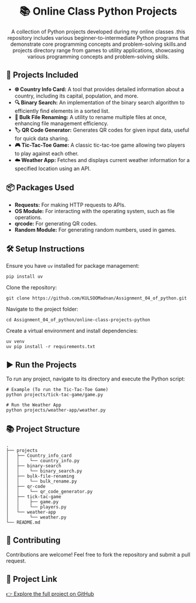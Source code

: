 <h1 align="center">📚 Online Class Python Projects</h1>

<p align="center">
A collection of Python projects developed during my online classes .this repository includes various beginner-to-intermediate Python programs that demonstrate core programming concepts and problem-solving skills.and  projects directory  range from games to utility applications, showcasing various programming concepts and problem-solving skills.
</p>

<h2>📌 Projects Included</h2>

<ul>
  <li><strong>🌐 Country Info Card:</strong> A tool that provides detailed information about a country, including its capital, population, and more.</li>
  <li><strong>🔍 Binary Search:</strong> An implementation of the binary search algorithm to efficiently find elements in a sorted list.</li>
  <li><strong>📝 Bulk File Renaming:</strong> A utility to rename multiple files at once, enhancing file management efficiency.</li>
  <li><strong>🏷️ QR Code Generator:</strong> Generates QR codes for given input data, useful for quick data sharing.</li>
  <li><strong>🎮 Tic-Tac-Toe Game:</strong> A classic tic-tac-toe game allowing two players to play against each other.</li>
  <li><strong>☁️ Weather App:</strong> Fetches and displays current weather information for a specified location using an API.</li>
</ul>

<h2>📦 Packages Used</h2>
<ul>
  <li><strong>Requests:</strong> For making HTTP requests to APIs.</li>
  <li><strong>OS Module:</strong> For interacting with the operating system, such as file operations.</li>
  <li><strong>qrcode:</strong> For generating QR codes.</li>
  <li><strong>Random Module:</strong> For generating random numbers, used in games.</li>
</ul>

<h2>🛠️ Setup Instructions</h2>

<p>Ensure you have <code>uv</code> installed for package management:</p>

<pre><code>pip install uv</code></pre>

<p>Clone the repository:</p>

<pre><code>git clone https://github.com/KULSOOMadnan/Assignment_04_of_python.git</code></pre>

<p>Navigate to the project folder:</p>

<pre><code>cd Assignment_04_of_python/online-class-projects-python</code></pre>

<p>Create a virtual environment and install dependencies:</p>

<pre><code>uv venv
uv pip install -r requirements.txt</code></pre>

<h2>▶️ Run the Projects</h2>

<p>To run any project, navigate to its directory and execute the Python script:</p>

<pre><code># Example (To run the Tic-Tac-Toe Game)
python projects/tick-tac-game/game.py

# Run the Weather App
python projects/weather-app/weather.py</code></pre>

<h2>📚 Project Structure</h2>

<pre><code>.
├── projects
│   ├── Country_info_card
│   │    └── country_info.py
│   ├── binary-search
│   │    └── binary_search.py
│   ├── bulk-file-renaming
│   │    └── bulk_rename.py
│   ├── qr-code
│   │    └── qr_code_generator.py
│   ├── tick-tac-game
│   │    ├── game.py
│   │    └── players.py
│   └── weather-app
│        └── weather.py
└── README.md
</code></pre>

<h2>🤝 Contributing</h2>

<p>Contributions are welcome! Feel free to fork the repository and submit a pull request.</p>

<h2>📎 Project Link</h2>

<a href="https://github.com/KULSOOMadnan/Assignment_04_of_python">👉 Explore the full project on GitHub</a>

